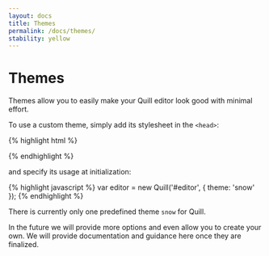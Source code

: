 ```yaml
---
layout: docs
title: Themes
permalink: /docs/themes/
stability: yellow
---
```


# Themes

Themes allow you to easily make your Quill editor look good with minimal effort.

To use a custom theme, simply add its stylesheet in the `<head>`:

{% highlight html %}
<link rel="stylesheet" href="//cdn.quilljs.com/{{site.version}}/quill.snow.css" />
{% endhighlight %}

and specify its usage at initialization:

{% highlight javascript %}
var editor = new Quill('#editor', {
  theme: 'snow'
});
{% endhighlight %}

There is currently only one predefined theme `snow` for Quill.

In the future we will provide more options and even allow you to create your own. We will provide documentation and guidance here once they are finalized.
